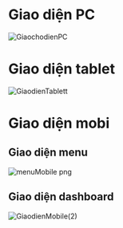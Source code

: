 # Giao diện PC
![GiaochodienPC](https://user-images.githubusercontent.com/106575031/171101791-d5444d2e-2e7e-4b26-9636-bde2ae7ddbd0.png)

# Giao diện tablet
![GiaodienTablett](https://user-images.githubusercontent.com/106575031/171101920-7c6ac281-ddee-45ab-ab37-86a040bdea7e.png)

# Giao diện mobi
## Giao diện menu
![menuMobile png](https://user-images.githubusercontent.com/106575031/171101962-10905f22-1137-4dbc-ae40-6c9f429a0173.jpg)
## Giao diện dashboard
![GiaodienMobile(2)](https://user-images.githubusercontent.com/106575031/171102071-d506fdb6-52a0-4303-ba4f-17a8bdb3f607.png)
